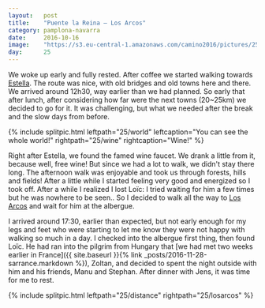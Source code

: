 ```yaml
---
layout:   post
title:    "Puente la Reina — Los Arcos"
category: pamplona-navarra
date:     2016-10-16
image:    "https://s3.eu-central-1.amazonaws.com/camino2016/pictures/25/wine.jpg"
day:      25
---
```


We woke up early and fully rested. After coffee we started walking towards [Estella](https://www.google.fr/maps/place/31200+Estella,+Navarre,+Espagne/@42.6714277,-2.0547133,14z/data=!3m1!4b1!4m5!3m4!1s0xd5071c5f64631a5:0x41cd3f689131a9b!8m2!3d42.6720868!4d-2.0324707?hl=fr). The route was nice, with old bridges and old towns here and there. We arrived around 12h30, way earlier than we had planned. So early that after lunch, after considering how far were the next towns (20~25km) we decided to go for it. It was challenging, but what we needed after the break and the slow days from before.

{% include splitpic.html leftpath="25/world" leftcaption="You can see the whole world!" rightpath="25/wine" rightcaption="Wine!" %}

Right after Estella, we found the famed wine faucet. We drank a little from it, because well, free wine! But since we had a lot to walk, we didn't stay there long. The afternoon walk was enjoyable and took us through forests, hills and fields! After a little while I started feeling very good and energized so I took off. After a while I realized I lost Loïc: I tried waiting for him a few times but he was nowhere to be seen.. So I decided to walk all the way to [Los Arcos](https://www.google.fr/maps/place/31210+Los+Arcos,+Navarre,+Espagne/@42.5699634,-2.1968475,16z/data=!3m1!4b1!4m5!3m4!1s0xd500bad3a5ff591:0xc7c76ec9eee4a03e!8m2!3d42.5684868!4d-2.1916542?hl=fr) and wait for him at the albergue.

I arrived around 17:30, earlier than expected, but not early enough for my legs and feet who were starting to let me know they were not happy with walking so much in a day. I checked into the albergue first thing, then found Loïc. He had ran into the pilgrim from Hungary that [we had met two weeks earlier in France]({{ site.baseurl }}{% link _posts/2016-11-28-sarrance.markdown %}), Zoltan, and decided to spent the night outside with him and his friends, Manu and Stephan. After dinner with Jens, it was time for me to rest.

{% include splitpic.html leftpath="25/distance" rightpath="25/losarcos" %}
